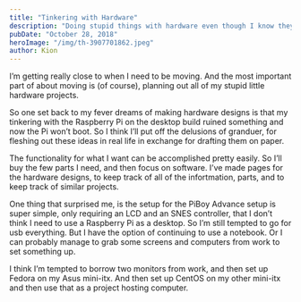 ```yaml
---
title: "Tinkering with Hardware"
description: "Doing stupid things with hardware even though I know they're stupid"
pubDate: "October 28, 2018"
heroImage: "/img/th-3907701862.jpeg"
author: Kion
---
```


I’m getting really close to when I need to be moving. And the most important part of about moving is (of course), planning out all of my stupid little hardware projects.

So one set back to my fever dreams of making hardware designs is that my tinkering with the Raspberry Pi on the desktop build ruined something and now the Pi won’t boot. So I think I’ll put off the delusions of granduer, for fleshing out these ideas in real life in exchange for drafting them on paper.

The functionality for what I want can be accomplished pretty easily. So I’ll buy the few parts I need, and then focus on software. I’ve made pages for the hardware designs, to keep track of all of the infortmation, parts, and to keep track of similar projects.

One thing that surprised me, is the setup for the PiBoy Advance setup is super simple, only requiring an LCD and an SNES controller, that I don’t think I need to use a Raspberry Pi as a desktop. So I’m still tempted to go for usb everything. But I have the option of continuing to use a notebook. Or I can probably manage to grab some screens and computers from work to set something up.

I think I’m tempted to borrow two monitors from work, and then set up Fedora on my Asus mini-itx. And then set up CentOS on my other mini-itx and then use that as a project hosting computer.
